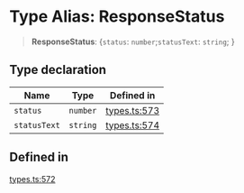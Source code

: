 # Type Alias: ResponseStatus

> **ResponseStatus**: \{`status`: `number`;`statusText`: `string`; \}

## Type declaration

| Name | Type | Defined in |
| ------ | ------ | ------ |
| `status` | `number` | [types.ts:573](https://github.com/monerium/js-monorepo/blob/main/packages/sdk/src/types.ts#L573) |
| `statusText` | `string` | [types.ts:574](https://github.com/monerium/js-monorepo/blob/main/packages/sdk/src/types.ts#L574) |

## Defined in

[types.ts:572](https://github.com/monerium/js-monorepo/blob/main/packages/sdk/src/types.ts#L572)
